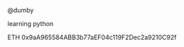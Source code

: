 @dumby

learning python

ETH 0x9aA965584ABB3b77aEF04c119F2Dec2a9210C92f

<!---
dumby/dumby is a ✨ special ✨ repository because its `README.md` (this file) appears on your GitHub profile.
You can click the Preview link to take a look at your changes.
--->
